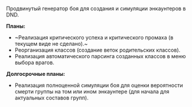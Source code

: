 Продвинутый генератор боя для создания и симуляции энкаунтеров в DND.

**Планы:**
* ~Реализация критического успеха и критического промаха (в текущем виде не сделано).~
* Реорганизация классов (создание веток родительских классов).
* Реализация автоматического парсинга созданных классов в меню выбора врагов.

**Долгосрочные планы:**
* Реализация полноценной симуляции боя для оценки вероятности смерти группы на том или ином энкаунтере (для начала для актуальных составов групп).
